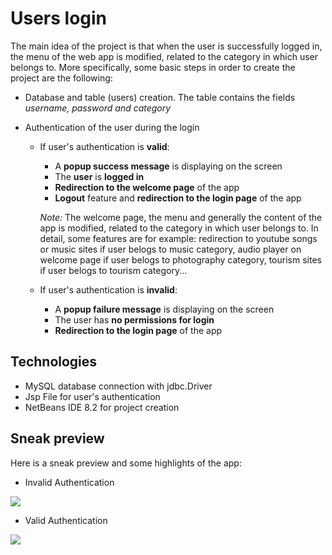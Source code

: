 # Users login

The main idea of the project is that when the user is successfully logged in, the menu of the web app is modified, related to the category in which user belongs to. 
More specifically, some basic steps in order to create the project are the following:

* Database and table (users) creation. The table contains the fields *username, password and category* 
* Authentication of the user during the login

   * If user's authentication is **valid**: 
      * A **popup success message** is displaying on the screen 
      * The **user** is **logged in**
      * **Redirection to the welcome page** of the app
      * **Logout** feature and **redirection to the login page** of the app 
      
      *Note:* The welcome page, the menu and generally the content of the app is modified, related to the category in which user belongs to.
      In detail, some features are for example: redirection to youtube songs or music sites if user belogs to music category, audio player on 
      welcome page if user belogs to photography category, tourism sites if user belogs to tourism category...

   * If user's authentication is **invalid**: 
      * A **popup failure message** is displaying on the screen 
      * The user has **no permissions for login**
      * **Redirection to the login page** of the app


## Technologies

* MySQL database connection with jdbc.Driver
* Jsp File for user's authentication
* NetBeans IDE 8.2 for project creation


## Sneak preview

Here is a sneak preview and some highlights of the app:

* Invalid Authentication

![](invalidAuthentication.gif)


* Valid Authentication

![](validAuthentication.gif)  
